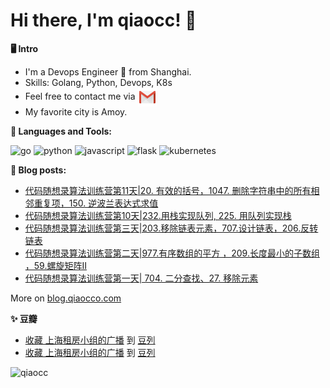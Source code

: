 # Hi there, I'm qiaocc! 👋

**🖥 Intro**

- I'm a Devops Engineer 🚀 from Shanghai.
- Skills: Golang, Python, Devops, K8s
- Feel free to contact me via <a href="mailto:qiaocco@gmail.com" target="blank"><img align="center" src="https://raw.githubusercontent.com/dongweiming/dongweiming/master/assets/gmail.svg" alt="Gmail" height="30" width="30" /></a>
- My favorite city is Amoy.

**🌈 Languages and Tools:**

<p align="left">
<img src="https://simpleicons.org/icons/go.svg" alt="go" width="40" height="40"/>
<img src="https://simpleicons.org/icons/python.svg" alt="python" width="40" height="40"/>
<img src="https://simpleicons.org/icons/django.svg" alt="javascript" width="40" height="40"/>
<img src="https://www.vectorlogo.zone/logos/pocoo_flask/pocoo_flask-icon.svg" alt="flask" width="40" height="40"/>
<img src="https://www.vectorlogo.zone/logos/kubernetes/kubernetes-icon.svg" alt="kubernetes" width="40" height="40"/>
</p>


**📝 Blog posts:**

<!-- BLOG-POST-LIST:START -->
- [代码随想录算法训练营第11天|20. 有效的括号，1047. 删除字符串中的所有相邻重复项，150. 逆波兰表达式求值](https://blog.qiaocco.com/post/%E4%BB%A3%E7%A0%81%E9%9A%8F%E6%83%B3%E5%BD%95%E7%AE%97%E6%B3%95%E8%AE%AD%E7%BB%83%E8%90%A5%E7%AC%AC11%E5%A4%A9/)
- [代码随想录算法训练营第10天|232.用栈实现队列, 225. 用队列实现栈](https://blog.qiaocco.com/post/%E4%BB%A3%E7%A0%81%E9%9A%8F%E6%83%B3%E5%BD%95%E7%AE%97%E6%B3%95%E8%AE%AD%E7%BB%83%E8%90%A5%E7%AC%AC10%E5%A4%A9/)
- [代码随想录算法训练营第三天|203.移除链表元素，707.设计链表，206.反转链表](https://blog.qiaocco.com/post/%E4%BB%A3%E7%A0%81%E9%9A%8F%E6%83%B3%E5%BD%95%E7%AE%97%E6%B3%95%E8%AE%AD%E7%BB%83%E8%90%A5%E7%AC%AC%E4%B8%89%E5%A4%A9/)
- [代码随想录算法训练营第二天|977.有序数组的平方 ，209.长度最小的子数组 ，59.螺旋矩阵II](https://blog.qiaocco.com/post/%E4%BB%A3%E7%A0%81%E9%9A%8F%E6%83%B3%E5%BD%95%E7%AE%97%E6%B3%95%E8%AE%AD%E7%BB%83%E8%90%A5%E7%AC%AC%E4%BA%8C%E5%A4%A9/)
- [代码随想录算法训练营第一天| 704. 二分查找、27. 移除元素](https://blog.qiaocco.com/post/%E4%BB%A3%E7%A0%81%E9%9A%8F%E6%83%B3%E5%BD%95%E7%AE%97%E6%B3%95%E8%AE%AD%E7%BB%83%E8%90%A5%E7%AC%AC%E4%B8%80%E5%A4%A9/)
<!-- BLOG-POST-LIST:END -->
More on <a href="https://blog.qiaocco.com" target="blank">blog.qiaocco.com</a>

**✨ 豆瓣**

<!-- DOUBAN-ACTIVITIES:START -->
- [收藏 上海租房小组的广播]() 到 [豆列 ](https://www.douban.com/people/153932994/status/4251073955/)
- [收藏 上海租房小组的广播]() 到 [豆列 ](https://www.douban.com/people/153932994/status/4241624465/)
<!-- DOUBAN-ACTIVITIES:END -->

<p align="left">
<img align="left" src="https://github-readme-stats.vercel.app/api/top-langs/?username=qiaocco&layout=compact&hide=html" alt="qiaocc" />
</p>
